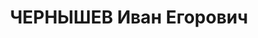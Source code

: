 ---
title: ЧЕРНЫШЕВ Иван Егорович
description: "Род. в 1883, образование низшее, член ВКП(б) с 1929 \n  шофер гаража\
  \ ЦИК СССР –обслуживал нкпроса рсфср Бубнова А.С. (-1936), шофер автобазы ВАО «Интурист»\
  \ (1936-1937) (до революции шофер царского гаража, обслуживал князя Трубецкого),\
  \ Прож.Москва, ул.горького д.17/11 кв.14 \n  Арестован 05.09.1937 \n  Приговорен\
  \ ВК ВС СССР 28.11.1937, Москва - ВМН"
---